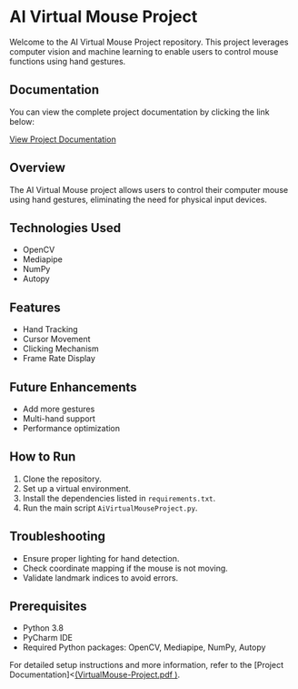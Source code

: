 # AI Virtual Mouse Project

Welcome to the AI Virtual Mouse Project repository. This project leverages computer vision and machine learning to enable users to control mouse functions using hand gestures.

## Documentation

You can view the complete project documentation by clicking the link below:

[View Project Documentation](VirtualMouse-Project.pdf)

## Overview
The AI Virtual Mouse project allows users to control their computer mouse using hand gestures, eliminating the need for physical input devices.

## Technologies Used
- OpenCV
- Mediapipe
- NumPy
- Autopy

## Features
- Hand Tracking
- Cursor Movement
- Clicking Mechanism
- Frame Rate Display

## Future Enhancements
- Add more gestures
- Multi-hand support
- Performance optimization

## How to Run
1. Clone the repository.
2. Set up a virtual environment.
3. Install the dependencies listed in `requirements.txt`.
4. Run the main script `AiVirtualMouseProject.py`.

## Troubleshooting
- Ensure proper lighting for hand detection.
- Check coordinate mapping if the mouse is not moving.
- Validate landmark indices to avoid errors.

## Prerequisites
- Python 3.8
- PyCharm IDE
- Required Python packages: OpenCV, Mediapipe, NumPy, Autopy

For detailed setup instructions and more information, refer to the [Project Documentation]<<a href = "https://drive.google.com/file/d/1_491x1cNAXTbUhm9KXsJBBoB5kWjEBaU/view?usp=sharing">(VirtualMouse-Project.pdf )</a>.

